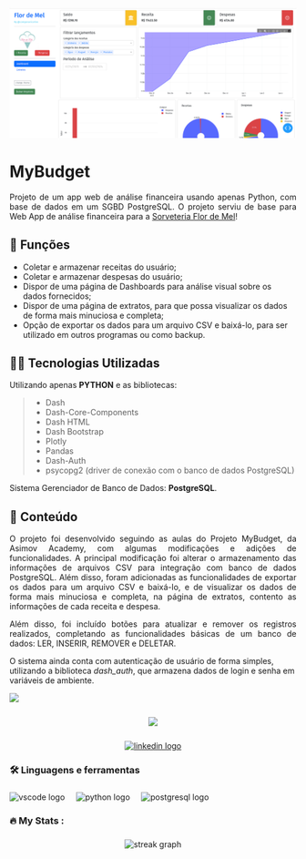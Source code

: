 ![6 (1)](/assets/dashboard.png)

# MyBudget

<p align="justify"> Projeto de um app web de análise financeira usando apenas Python, com base de dados em um SGBD PostgreSQL. O projeto serviu de base para Web App de análise financeira para a <a href="https://www.instagram.com/flordemel_sorveteria?igsh=MTNnOWM3aXluc3Nuag==">Sorveteria Flor de Mel<a/>!</p>

## 🔧 Funções

- Coletar e armazenar receitas do usuário;
- Coletar e armazenar despesas do usuário;
- Dispor de uma página de Dashboards para análise visual sobre os dados fornecidos;
- Dispor de uma página de extratos, para que possa visualizar os dados de forma mais minuciosa e completa;
- Opção de exportar os dados para um arquivo CSV e baixá-lo, para ser utilizado em outros programas ou como backup.

## 👨‍💻 Tecnologias Utilizadas

Utilizando apenas **PYTHON** e as bibliotecas:

> - Dash
> - Dash-Core-Components
> - Dash HTML
> - Dash Bootstrap
> - Plotly
> - Pandas
> - Dash-Auth
> - psycopg2 (driver de conexão com o banco de dados PostgreSQL)

Sistema Gerenciador de Banco de Dados: **PostgreSQL**.

## 📜 Conteúdo

<p align="justify">O projeto foi desenvolvido seguindo as aulas do Projeto MyBudget, da Asimov Academy, com algumas modificações e adições de funcionalidades. A principal modificação foi alterar o armazenamento das informações de arquivos CSV para integração com banco de dados PostgreSQL. Além disso, foram adicionadas as funcionalidades de exportar os dados para um arquivo CSV e baixá-lo, e de visualizar os dados de forma mais minuciosa e completa, na página de extratos, contento as informações de cada receita e despesa.</p>

<p align="justify">Além disso, foi incluído botões para atualizar e remover os registros realizados, completando as funcionalidades básicas de um banco de dados: LER, INSERIR, REMOVER e DELETAR.</p>

<p aling="justify">O sistema ainda conta com autenticação de usuário de forma simples, utilizando a biblioteca <i>dash_auth</i>, que armazena dados de login e senha em variáveis de ambiente.</p>

<a href = "https://asimov.academy/"><img src="https://img.shields.io/badge/ASIMOV-Saiba%20Mais-lightgrey" target="_blank"></a>

###

<div align="center">
  <img src="https://visitor-badge.laobi.icu/badge?page_id=ccampa896.ccampa896&"  />
</div>

###

<div align="center">
  <a href="https://www.linkedin.com/in/carlos-campanari/" target="_blank">
    <img src="https://img.shields.io/static/v1?message=LinkedIn&logo=linkedin&label=&color=0077B5&logoColor=white&labelColor=&style=for-the-badge" height="25" alt="linkedin logo"  />
  </a>
</div>

###

<h3 align="left">🛠 Linguagens e ferramentas</h3>

###

<div align="left">
  <img src="https://cdn.jsdelivr.net/gh/devicons/devicon/icons/vscode/vscode-original.svg" height="40" alt="vscode logo"  />
  <img width="12" />
  <img src="https://cdn.jsdelivr.net/gh/devicons/devicon/icons/python/python-original.svg" height="40" alt="python logo"  />
  <img width="12" />
  <img src="https://cdn.jsdelivr.net/gh/devicons/devicon/icons/postgresql/postgresql-original.svg" height="40" alt="postgresql logo"  />
</div>

###

<h3 align="left">🔥   My Stats :</h3>

###

<div align="center">
  <img src="https://streak-stats.demolab.com?user=ccampa896&locale=en&mode=daily&theme=dark&hide_border=false&border_radius=5&order=3" height="220" alt="streak graph"  />
</div>

###
